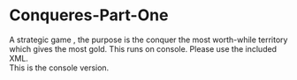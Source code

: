 # Conqueres-Part-One
A strategic game , the purpose is the conquer the most worth-while territory which gives the most gold.
This runs on console.
Please use the included XML. <br>
This is the console version.
